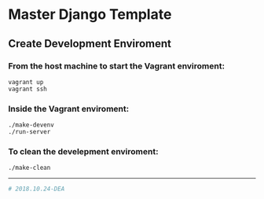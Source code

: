 # Master Django Template

## Create Development Enviroment

### From the host machine to start the Vagrant enviroment:

```shell
vagrant up
vagrant ssh
```

### Inside the Vagrant enviroment:

```shell
./make-devenv
./run-server
```

### To clean the develepment enviroment:

```shell
./make-clean
```

-----

```python
# 2018.10.24-DEA
```